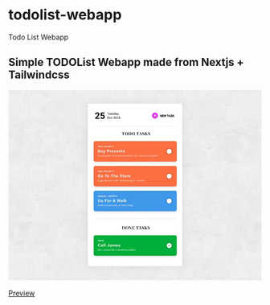 # todolist-webapp
Todo List Webapp

## Simple TODOList Webapp made from Nextjs + Tailwindcss 

![Preview](to-do-thumb.png)

[Preview](https://1ae420618895.ngrok.app)
